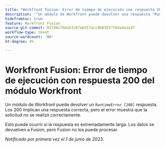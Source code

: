 ```yaml
---
title: "Workfront Fusion: Error de tiempo de ejecución con respuesta 200 del módulo Workfront"
description: '"Un módulo de Workfront puede devolver una respuesta "RuntimeError [200]". Los 200 implican una respuesta correcta, pero el error muestra que la solicitud no se realizó correctamente".'
hidefromtoc: true
feature: Workfront Fusion
source-git-commit: 92749c76da53c07ebd17acc9683557f6da4e1e37
workflow-type: tm+mt
source-wordcount: '90'
ht-degree: 4%

---
```



# Workfront Fusion: Error de tiempo de ejecución con respuesta 200 del módulo Workfront

Un módulo de Workfront puede devolver un `RuntimeError [200]` respuesta. Los 200 implican una respuesta correcta, pero el error muestra que la solicitud no se realizó correctamente.

Esto puede ocurrir si la respuesta es extremadamente larga. Los datos se devuelven a Fusion, pero Fusion no los puede procesar.

_Notificado por primera vez el 1 de junio de 2023._
